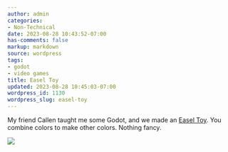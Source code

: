 ```yaml
---
author: admin
categories:
- Non-Technical
date: 2023-08-28 10:43:52-07:00
has-comments: false
markup: markdown
source: wordpress
tags:
- godot
- video games
title: Easel Toy
updated: 2023-08-28 10:45:03-07:00
wordpress_id: 1130
wordpress_slug: easel-toy
---
```

My friend Callen taught me some Godot, and we made an [Easel Toy](https://za3k.com/archive/easel/Cards_on_Slots.html). You combine colors to make other colors. Nothing fancy.

[![](../wp-content/uploads/2023/08/2023-08-28-134208_1920x1080_scrot-crop-1024x648.png)](https://za3k.com/archive/easel/Cards_on_Slots.html)
